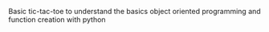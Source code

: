 Basic tic-tac-toe to understand the basics object oriented programming and function creation with python
